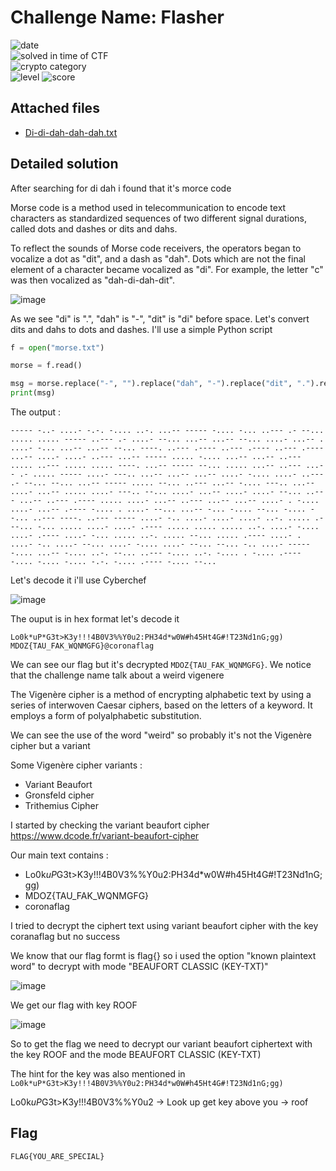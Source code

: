 
# Challenge Name: Flasher


![date](https://img.shields.io/badge/date-31.03.2021-brightgreen.svg)  
![solved in time of CTF](https://img.shields.io/badge/solved-in%20time%20of%20CTF-brightgreen.svg)   
![crypto category](https://img.shields.io/badge/category-Cryptography-blueviolet.svg)   
![level](https://img.shields.io/badge/level-Medium-blue.svg)
![score](https://img.shields.io/badge/score-100-blue.svg)


## Attached files

- [Di-di-dah-dah-dah.txt](Di-di-dah-dah-dah.txt)

## Detailed solution

After searching for di dah i found that it's morce code 

Morse code is a method used in telecommunication to encode text characters as standardized sequences of two different signal durations, called dots and dashes or dits and dahs. 

To reflect the sounds of Morse code receivers, the operators began to vocalize a dot as "dit", and a dash as "dah". Dots which are not the final element of a character became vocalized as "di". For example, the letter "c" was then vocalized as "dah-di-dah-dit".  

![image](https://user-images.githubusercontent.com/72421091/113422714-154adc00-93c5-11eb-8bae-1e125a810c36.png)

As we see "di" is ".", "dah" is "-", "dit" is "di" before space. Let's convert dits and dahs to dots and dashes. I'll use a simple Python script  

```python
f = open("morse.txt")

morse = f.read()

msg = morse.replace("-", "").replace("dah", "-").replace("dit", ".").replace("di", ".").replace("Dah", "-").replace("Dit", ".").replace("Di", ".")
print(msg)
``` 

The output : 
  
``` 
----- -..- ....- -.-. -.... ..-. ...-- ----- -.... -... ..--- .- --... ..... ..... ----- ..--- .- ....- --... ...-- ...-- --... ....- ...-- . ....- -... ...-- ...-- --... ----. ..--- .---- ..--- .---- ..--- .---- ...-- ....- ....- ..--- ...-- ----- ..... -.... ...-- ...-- ..--- ..... ..--- ..... ..... ----. ...-- ----- --... ..... ...-- ..--- ...-- .- ..... ----- ....- ---.. ...-- ...-- ...-- ....- -.... ....- ..--- .- --... --... ...-- ----- ..... --... ..--- ...-- -.... ---.. ...-- ....- ...-- ..... ....- ---.. --... ....- ...-- ....- ....- --... ..--- ...-- ..--- .---- ..... ....- ...-- ..--- ...-- ...-- ....- . -.... ....- ...-- .---- -.... . ....- --... ...-- -... -.... --... -.... --... ..--- ----. ..--- ----- ....- -.. ....- ....- ....- ..-. ..... .- --... -... ..... ....- ....- .---- ..... ..... ..... ..-. ....- -.... ....- .---- ....- -... ..... ..-. ..... --... ..... .---- ....- . ....- -.. ....- --... ....- -.... ....- --... --... -.. ....- ----- -.... ...-- -.... ..-. --... ..--- -.... ..-. -.... . -.... .---- -.... -.... -.... -.-. -.... .---- -.... --...
``` 

Let's decode it i'll use Cyberchef  

![image](https://user-images.githubusercontent.com/72421091/113423131-d9644680-93c5-11eb-9396-6e7b01cf134c.png)

The ouput is in hex format let's decode it 

``` 
Lo0k*uP*G3t>K3y!!!4B0V3%%Y0u2:PH34d*w0W#h45Ht4G#!T23Nd1nG;gg) MDOZ{TAU_FAK_WQNMGFG}@coronaflag
``` 
We can see our flag but it's decrypted ``` MDOZ{TAU_FAK_WQNMGFG} ```. We notice that the challenge name talk about a weird vigenere  

The Vigenère cipher is a method of encrypting alphabetic text by using a series of interwoven Caesar ciphers, based on the letters of a keyword. It employs a form of polyalphabetic substitution.  

We can see the use of the word "weird" so probably it's not the Vigenère cipher but a variant  
  
Some Vigenère cipher variants : 
- Variant Beaufort
- Gronsfeld cipher
- Trithemius Cipher  

I started by checking the variant beaufort cipher https://www.dcode.fr/variant-beaufort-cipher  

Our main text contains : 

- Lo0k*uP*G3t>K3y!!!4B0V3%%Y0u2:PH34d*w0W#h45Ht4G#!T23Nd1nG;gg)
- MDOZ{TAU_FAK_WQNMGFG}
- coronaflag

I tried to decrypt the ciphert text using variant beaufort cipher with the key coranaflag but no success 

We know that our flag formt is flag{} so i used the option "known plaintext word" to decrypt with mode "BEAUFORT CLASSIC (KEY-TXT)" 

![image](https://user-images.githubusercontent.com/72421091/113424928-dc146b00-93c8-11eb-83be-b765e892cfd6.png)

We get our flag with key ROOF 

![image](https://user-images.githubusercontent.com/72421091/113425469-cf444700-93c9-11eb-991a-f9ef199f0e14.png)


So to get the flag we need to decrypt our variant beaufort ciphertext with the key ROOF and the mode BEAUFORT CLASSIC (KEY-TXT)

The hint for the key was also mentioned in ```Lo0k*uP*G3t>K3y!!!4B0V3%%Y0u2:PH34d*w0W#h45Ht4G#!T23Nd1nG;gg)``` 

Lo0k*uP*G3t>K3y!!!4B0V3%%Y0u2 -> Look up get key above you -> roof 

## Flag

```
FLAG{YOU_ARE_SPECIAL}
```
